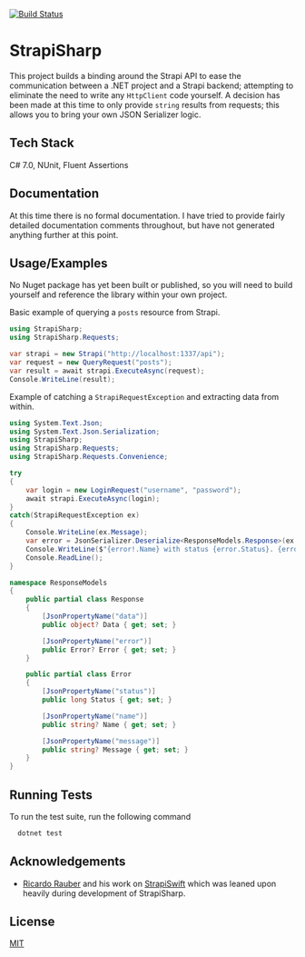 [![Build Status](https://github.com/lorenalexm/StrapiSharp/actions/workflows/testing.yml/badge.svg)](https://github.com/lorenalexm/StrapiSharp/actions/workflows/testing.yml/badge.svg)

# StrapiSharp

This project builds a binding around the Strapi API to ease the communication between a .NET project and a Strapi backend; attempting to eliminate the need to write any `HttpClient` code yourself. A decision has been made at this time to only provide `string` results from requests; this allows you to bring your own JSON Serializer logic.


## Tech Stack

C# 7.0, NUnit, Fluent Assertions


## Documentation

At this time there is no formal documentation. I have tried to provide fairly detailed documentation comments throughout, but have not generated anything further at this point.


## Usage/Examples

No Nuget package has yet been built or published, so you will need to build yourself and reference the library within your own project.

Basic example of querying a `posts` resource from Strapi.
```cs
using StrapiSharp;
using StrapiSharp.Requests;

var strapi = new Strapi("http://localhost:1337/api");
var request = new QueryRequest("posts");
var result = await strapi.ExecuteAsync(request);
Console.WriteLine(result);
```

Example of catching a `StrapiRequestException` and extracting data from within.
```cs
using System.Text.Json;
using System.Text.Json.Serialization;
using StrapiSharp;
using StrapiSharp.Requests;
using StrapiSharp.Requests.Convenience;

try
{
	var login = new LoginRequest("username", "password");
	await strapi.ExecuteAsync(login);
}
catch(StrapiRequestException ex)
{
	Console.WriteLine(ex.Message);
	var error = JsonSerializer.Deserialize<ResponseModels.Response>(ex.Response)!.Error;
	Console.WriteLine($"{error!.Name} with status {error.Status}. {error!.Message}");
	Console.ReadLine();
}

namespace ResponseModels
{
	public partial class Response
	{
		[JsonPropertyName("data")]
		public object? Data { get; set; }

		[JsonPropertyName("error")]
		public Error? Error { get; set; }
	}

	public partial class Error
	{
		[JsonPropertyName("status")]
		public long Status { get; set; }

		[JsonPropertyName("name")]
		public string? Name { get; set; }

		[JsonPropertyName("message")]
		public string? Message { get; set; }
	}
}
```


## Running Tests

To run the test suite, run the following command

```bash
  dotnet test
```


## Acknowledgements

 - [Ricardo Rauber](https://github.com/ricardorauber) and his work on [StrapiSwift](https://github.com/ricardorauber/StrapiSwift) which was leaned upon heavily during development of StrapiSharp.


## License

[MIT](https://choosealicense.com/licenses/mit/)

